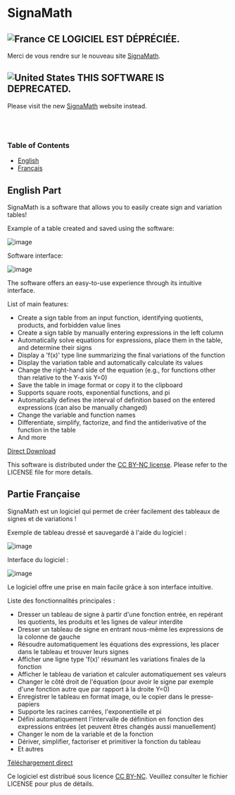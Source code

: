 # SignaMath

## ![France](https://raw.githubusercontent.com/stevenrskelton/flag-icon/master/png/16/country-4x3/fr.png "France") CE LOGICIEL EST DÉPRÉCIÉE.
Merci de vous rendre sur le nouveau site [SignaMath](https://www.signamath.online).

## ![United States](https://raw.githubusercontent.com/stevenrskelton/flag-icon/master/png/16/country-4x3/us.png "United States") THIS SOFTWARE IS DEPRECATED.
Please visit the new [SignaMath](https://www.signamath.online) website instead.

</br></br>
### Table of Contents
- [English](#english-part)
- [Français](#partie-française)

## English Part <a name="english-part"></a>

SignaMath is a software that allows you to easily create sign and variation tables!

Example of a table created and saved using the software:

![image](https://github.com/zonetecde/SignaMath/assets/56195432/ec052b5a-fe77-4c40-a918-3cd628255ffa)

Software interface:

![image](https://github.com/zonetecde/SignaMath/assets/56195432/0dbb4612-6345-474b-a4ff-47046ef3be3b)

The software offers an easy-to-use experience through its intuitive interface.

List of main features:

- Create a sign table from an input function, identifying quotients, products, and forbidden value lines
- Create a sign table by manually entering expressions in the left column
- Automatically solve equations for expressions, place them in the table, and determine their signs
- Display a 'f(x)' type line summarizing the final variations of the function
- Display the variation table and automatically calculate its values
- Change the right-hand side of the equation (e.g., for functions other than relative to the Y-axis Y=0)
- Save the table in image format or copy it to the clipboard
- Supports square roots, exponential functions, and pi
- Automatically defines the interval of definition based on the entered expressions (can also be manually changed)
- Change the variable and function names
- Differentiate, simplify, factorize, and find the antiderivative of the function in the table
- And more

[Direct Download](https://github.com/zonetecde/SignaMath/releases/latest/download/SignaMath.exe)

This software is distributed under the [CC BY-NC license](https://creativecommons.org/licenses/by-nc/4.0/legalcode). Please refer to the LICENSE file for more details.

## Partie Française <a name="partie-française"></a>

SignaMath est un logiciel qui permet de créer facilement des tableaux de signes et de variations !

Exemple de tableau dressé et sauvegardé à l'aide du logiciel :

![image](https://github.com/zonetecde/SignaMath/assets/56195432/ec052b5a-fe77-4c40-a918-3cd628255ffa)

Interface du logiciel :

![image](https://github.com/zonetecde/SignaMath/assets/56195432/0dbb4612-6345-474b-a4ff-47046ef3be3b)

Le logiciel offre une prise en main facile grâce à son interface intuitive.

Liste des fonctionnalités principales :

- Dresser un tableau de signe à partir d'une fonction entrée, en repérant les quotients, les produits et les lignes de valeur interdite
- Dresser un tableau de signe en entrant nous-même les expressions de la colonne de gauche
- Résoudre automatiquement les équations des expressions, les placer dans le tableau et trouver leurs signes
- Afficher une ligne type 'f(x)' résumant les variations finales de la fonction
- Afficher le tableau de variation et calculer automatiquement ses valeurs
- Changer le côté droit de l'équation (pour avoir le signe par exemple d'une fonction autre que par rapport à la droite Y=0)
- Enregistrer le tableau en format image, ou le copier dans le presse-papiers
- Supporte les racines carrées, l'exponentielle et pi
- Défini automatiquement l'intervalle de définition en fonction des expressions entrées (et peuvent êtres changés aussi manuellement)
- Changer le nom de la variable et de la fonction
- Dériver, simplifier, factoriser et primitiver la fonction du tableau
- Et autres

[Téléchargement direct](https://github.com/zonetecde/SignaMath/releases/latest/download/SignaMath.exe)

Ce logiciel est distribué sous licence [CC BY-NC](https://creativecommons.org/licenses/by-nc/4.0/legalcode.fr). Veuillez consulter le fichier LICENSE pour plus de détails.
